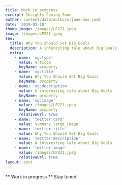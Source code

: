 ```yaml
---
title: Work in progress
excerpt: Insights Coming Soon
author: content/data/authors/jane-doe.yaml
date: '2019-03-10'
thumb_image: /images/LP221.jpeg
image: /images/LP221.jpeg
seo:
  title: Why You Should Set Big Goals
  description: A interesting tale about Big Goals
  extra:
    - name: 'og:type'
      value: article
      keyName: property
    - name: 'og:title'
      value: Why You Should Set Big Goals
      keyName: property
    - name: 'og:description'
      value: A interesting tale about Big Goals
      keyName: property
    - name: 'og:image'
      value: /images/LP221.jpeg
      keyName: property
      relativeUrl: true
    - name: 'twitter:card'
      value: summary_large_image
    - name: 'twitter:title'
      value: Why You Should Set Big Goals
    - name: 'twitter:description'
      value: A interesting tale about Big Goals
    - name: 'twitter:image'
      value: /images/LP221.jpeg
      relativeUrl: true
layout: post
---
```


** Work in progress ** Stay tuned.